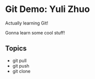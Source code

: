 # Git Demo: Yuli Zhuo

Actually learning Git!

Gonna learn some cool stuff!

## Topics
- git pull
- git push
- git clone
